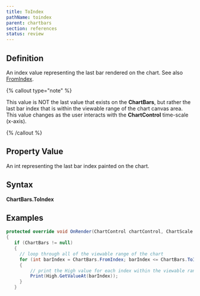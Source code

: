 ```yaml
---
title: ToIndex
pathName: toindex
parent: chartbars
section: references
status: review
---
```


## Definition

An index value representing the last bar rendered on the chart. See also [FromIndex](chartbars_fromindex).

{% callout type="note" %}

This value is NOT the last value that exists on the **ChartBars**, but rather the last bar index that is within the viewable range of the chart canvas area. This value changes as the user interacts with the **ChartControl** time-scale (x-axis).

{% /callout %}

## Property Value

An int representing the last bar index painted on the chart.

## Syntax

**ChartBars.ToIndex**

## Examples

```csharp
protected override void OnRender(ChartControl chartControl, ChartScale chartScale)
{
   if (ChartBars != null)
   {
     // loop through all of the viewable range of the chart
     for (int barIndex = ChartBars.FromIndex; barIndex <= ChartBars.ToIndex; barIndex++)
     {
         // print the High value for each index within the viewable range
         Print(High.GetValueAt(barIndex));
     }
   }
```
